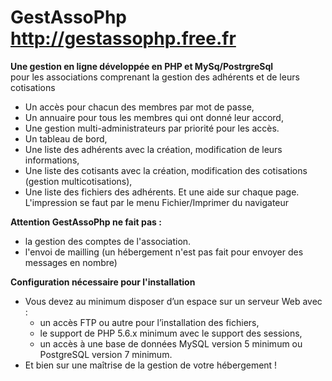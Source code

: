 GestAssoPhp  http://gestassophp.free.fr
=======================================

__Une gestion en ligne développée en  PHP et MySq/PostrgreSql__  
pour les associations comprenant la gestion des adhérents et de leurs cotisations 

- Un accès pour chacun des membres par mot de passe,
- Un annuaire pour tous les membres qui ont donné leur accord,
- Une gestion multi-administrateurs par priorité pour les accès.
- Un tableau de bord,
- Une liste des adhérents avec la création, modification de leurs informations,
- Une liste des cotisants avec la création, modification des cotisations (gestion multicotisations),
- Une liste des fichiers des adhérents.
Et une aide sur chaque page.
L'impression se faut par le menu Fichier/Imprimer du navigateur

__Attention GestAssoPhp ne fait pas :__ 

* la gestion des comptes de l'association.
* l'envoi de mailling (un hébergement n'est pas fait pour envoyer des messages en nombre)

__Configuration nécessaire pour l'installation__

- Vous devez au minimum disposer d’un espace sur un serveur Web avec : 
  - un accès FTP ou autre pour l’installation des fichiers,
  - le support de PHP 5.6.x minimum avec le support des sessions, 
  - un accès à une base de données MySQL version 5 minimum ou PostgreSQL version 7 minimum.
- Et bien sur une maîtrise de la gestion de votre hébergement !


